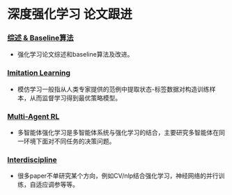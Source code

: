 # 深度强化学习 论文跟进

### [综述 & Baseline算法](https://github.com/PaperCommunity/Deep-Reinforcement-Learning/tree/master/Overview%26baseline)
- 强化学习论文综述和baseline算法及改进。


### [Imitation Learning](https://github.com/PaperCommunity/Deep-Reinforcement-Learning/tree/master/ImitationLearning)
- 模仿学习一般指从人类专家提供的范例中提取状态-标签数据对构造训练样本，从而监督学习得到最优策略模型。

### [Multi-Agent RL](https://github.com/PaperCommunity/Deep-Reinforcement-Learning/tree/master/Multi-Agent)

- 多智能体强化学习是多智能体系统与强化学习的结合，主要研究多智能体在同一环境下面对不同任务的决策问题。

### [Interdiscipline](https://github.com/PaperCommunity/Deep-Reinforcement-Learning/tree/master/Interdiscipline)

- 很多paper不单研究某个方向，例如CV/nlp结合强化学习，神经网络的并行训练，自适应调参等等。
